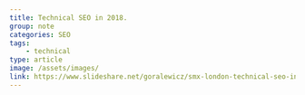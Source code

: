 ```yaml
---
title: Technical SEO in 2018.
group: note
categories: SEO
tags:
    - technical
type: article
image: /assets/images/
link: https://www.slideshare.net/goralewicz/smx-london-technical-seo-in-2018-98065359
---
```


